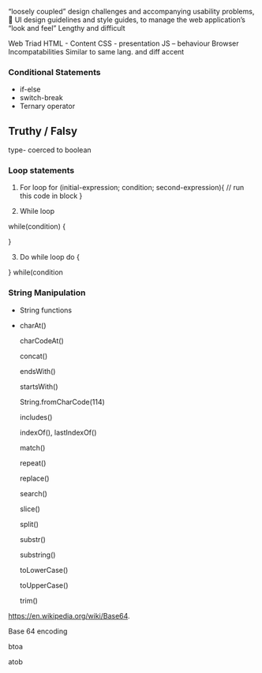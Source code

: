 “loosely coupled” 
design challenges and accompanying usability problems,  UI design guidelines and style guides, to manage the web application’s “look and feel”
Lengthy and difficult

Web Triad
HTML - Content
CSS - presentation
JS – behaviour
Browser Incompatabilities
Similar to same lang. and diff accent


### Conditional Statements
   - if-else
   - switch-break
   - Ternary operator
   
## Truthy / Falsy
  type- coerced to boolean
  
### Loop statements

   1. For loop
    for (initial-expression; condition; second-expression){
      // run this code in block
    }
    
   2. While loop
   
   while(condition) {
   
   }
   
   3. Do while loop
   do {
   
   
   } while(condition


### String Manipulation

- String functions

 - charAt()

    charCodeAt()

    concat()

    endsWith()  
    
    startsWith()

    String.fromCharCode(114)

    includes()

    indexOf(), lastIndexOf()

    match()

    repeat()

    replace()

    search()

    slice()

    split()

    substr()

    substring()

    toLowerCase()

    toUpperCase()

    trim()

https://en.wikipedia.org/wiki/Base64.

Base 64 encoding

btoa 

atob